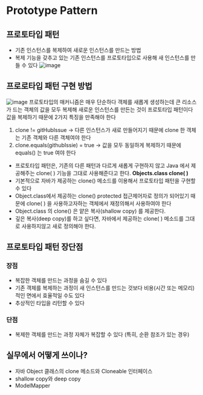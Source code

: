 # Prototype Pattern
## 프로토타입 패턴
- 기존 인스턴스를 복제하여 새로운 인스턴스를 만드는 방법
- 복제 기능을 갖추고 있는 기존 인스턴스를 프로토타입으로 사용해 새 인스턴스를 만들 수 있다
![image](https://github.com/gijeogiya/TIL/assets/97646078/92c38d54-54ee-4657-b2d8-c2e7f5a2549d)
## 프로로타입 패턴 구현 방법
![image](https://github.com/gijeogiya/TIL/assets/97646078/abca984b-3811-4c4a-bc18-f8409df51170)
프로토타입의 매커니즘은 매우 단순하다
객체를 새롭게 생성하는데 큰 리소스가 드는 객체의 값을 모두 복제해 새로운 인스턴스를 만든는 것이 프로토타입 패턴이다
값을 복제하기 때문에 2가지 특징을 만족해야 한다
1. clone != gitHubIssue → 다른 인스턴스가 새로 만들어지기 때문에 clone 한 객체는 기존 객체와 다른 객체여야 한다
2. clone.equals(githubIssie) = true → 값을 모두 동일하게 복제하기 때문에 equals() 는 true 여야 한다

- 프로토타입 패턴은, 기존의 다른 패턴과 다르게 새롭게 구현하지 않고 Java 에서 제공해주는 clone( ) 기능을 그대로 사용해준다고 한다.
**Objects.class clone( )** 
- 기본적으로 자바가 제공하는 clone() 메소드를 이용해서 프로토타입 패턴을 구현할 수 있다
- Object.class에서 제공하는 clone() protected 접근제어자로 정의가 되어있기 때문에 clone( ) 을 사용하고자하는 객체에서 재정의해서 사용하여야 한다
- Object.class 의 clone() 은 얕은 복사(shallow copy) 를 제공한다.
- 깊은 복사(deep copy)를 하고 싶다면, 자바에서 제공하는 clone( ) 메소드를 그대로 사용하지않고 새로 정의해야 한다.

## 프로토타입 패턴 장단점
### 장점
- 복잡한 객체를 만드는 과정을 숨길 수 있다
- 기존 객체를 복제하는 과정이 새 인스턴스를 만드는 것보다 비용(시간 또는 메모리)적인
면에서 효율적일 수도 있다
- 추상적인 타입을 리턴할 수 있다
### 단점
- 복제한 객체를 만드는 과정 자체가 복잡할 수 있다 (특히, 순환 참조가 있는 경우)
## 실무에서 어떻게 쓰이나?
- 자바 Object 클래스의 clone 메소드와 Cloneable 인터페이스
- shallow copy와 deep copy
- ModelMapper

